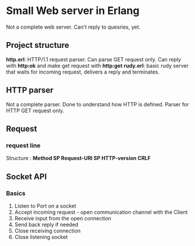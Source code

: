 # Small Web server in Erlang
Not a complete web server. Can't reply to quesries, yet.

## Project structure
**http.erl**: HTTP/1.1 request parser. Can parse GET request only. Can reply with **http:ok** and make get request with **http:get**
**rudy.erl**: basic rudy server that waits for incoming request, delivers a reply and terminates.

## HTTP parser
Not a complete parser. Done to understand how HTTP is defined.
Parser for HTTP GET request only.

## Request

### request line
Structure : **Method SP Request-URI SP HTTP-version CRLF**

## Socket API
### Basics
1. Listen to Port on a socket
2. Accept incoming request - open communication channel with the Client
3. Receive input from the open connection
4. Send back reply if needed
5. Close receiving connection
6. Close listening socket
